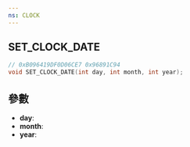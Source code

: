```yaml
---
ns: CLOCK
---
```

## SET_CLOCK_DATE

```c
// 0xB096419DF0D06CE7 0x96891C94
void SET_CLOCK_DATE(int day, int month, int year);
```


## 參數
* **day**: 
* **month**: 
* **year**: 

